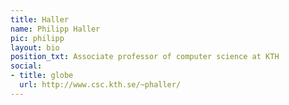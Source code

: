 ```yaml
---
title: Haller
name: Philipp Haller
pic: philipp
layout: bio
position_txt: Associate professor of computer science at KTH
social:
- title: globe
  url: http://www.csc.kth.se/~phaller/
---
```


